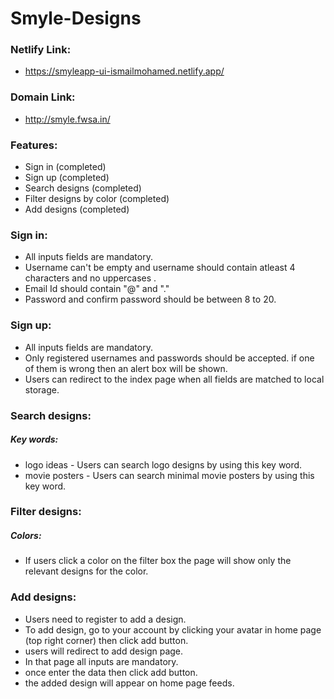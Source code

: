 # Smyle-Designs

### Netlify Link:
* https://smyleapp-ui-ismailmohamed.netlify.app/

### Domain Link:
* http://smyle.fwsa.in/
	
### Features:
* Sign in (completed)
* Sign up (completed)
* Search designs (completed)
* Filter designs by color (completed)
* Add designs (completed)

### Sign in:
* All inputs fields are mandatory.
* Username can't be empty and username should contain atleast 4 characters and no uppercases .
* Email Id should contain "@" and "."
* Password and confirm password should be between 8 to 20.

### Sign up:
* All inputs fields are mandatory.
* Only registered usernames and passwords should be accepted. if one of them is wrong then an alert box will be shown.
* Users can redirect to the index page when all fields are matched to local storage.

### Search designs:
##### Key words:
* logo ideas - Users can search logo designs by using this key word.
* movie posters - Users can search minimal movie posters by using this key word.

### Filter designs:
##### Colors:
* If users click a color on the filter box the page will show only the relevant designs for the color.

### Add designs:
* Users need to register to add a design.
* To add design, go to your account by clicking your avatar in home page (top right corner) then click add button.
* users will redirect to add design page.
* In that page all inputs are mandatory.
* once enter the data then click add button. 
* the added design will appear on home page feeds.
